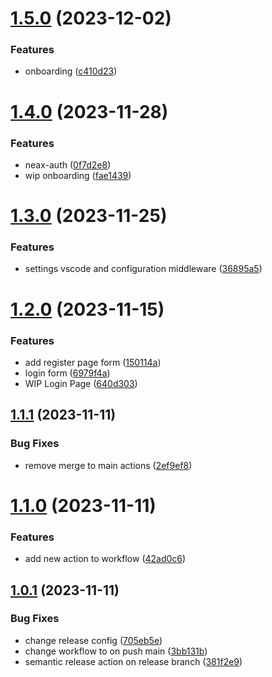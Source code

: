 # [1.5.0](https://github.com/Utalkto/kumbio-app-front-application-base/compare/v1.4.0...v1.5.0) (2023-12-02)


### Features

* onboarding ([c410d23](https://github.com/Utalkto/kumbio-app-front-application-base/commit/c410d23ae193db443377536427ab39a96dc72250))

# [1.4.0](https://github.com/Utalkto/kumbio-app-front-application-base/compare/v1.3.0...v1.4.0) (2023-11-28)


### Features

* neax-auth ([0f7d2e8](https://github.com/Utalkto/kumbio-app-front-application-base/commit/0f7d2e889360f4a303010383523a2ec16ffd3084))
* wip onboarding ([fae1439](https://github.com/Utalkto/kumbio-app-front-application-base/commit/fae14398785a424d6b35dbb90bf0fc7da18fc403))

# [1.3.0](https://github.com/Utalkto/kumbio-app-front-application-base/compare/v1.2.0...v1.3.0) (2023-11-25)


### Features

* settings vscode and configuration middleware ([36895a5](https://github.com/Utalkto/kumbio-app-front-application-base/commit/36895a55002e03b8d11da96075d35cd6b97acf07))

# [1.2.0](https://github.com/Utalkto/kumbio-app-front-application-base/compare/v1.1.1...v1.2.0) (2023-11-15)


### Features

* add register page form ([150114a](https://github.com/Utalkto/kumbio-app-front-application-base/commit/150114a934e0177f51834dc69bbd23ebf99285b6))
* login form ([6979f4a](https://github.com/Utalkto/kumbio-app-front-application-base/commit/6979f4a5ba03e1eb1165503d67e8f9fc8b245a37))
* WIP Login Page ([640d303](https://github.com/Utalkto/kumbio-app-front-application-base/commit/640d303c4d76166045a24e005a355632e35fde2d))

## [1.1.1](https://github.com/Utalkto/kumbio-app-front-application-base/compare/v1.1.0...v1.1.1) (2023-11-11)


### Bug Fixes

* remove merge to main actions ([2ef9ef8](https://github.com/Utalkto/kumbio-app-front-application-base/commit/2ef9ef8c9033113fd051bbbcdc00e1eb1d079cf9))

# [1.1.0](https://github.com/Utalkto/kumbio-app-front-application-base/compare/v1.0.1...v1.1.0) (2023-11-11)


### Features

* add new action to workflow ([42ad0c6](https://github.com/Utalkto/kumbio-app-front-application-base/commit/42ad0c6d2ec14d6013b47d75b8a7ac1c2b2e8b11))

## [1.0.1](https://github.com/Utalkto/kumbio-app-front-application-base/compare/v1.0.0...v1.0.1) (2023-11-11)


### Bug Fixes

* change release config ([705eb5e](https://github.com/Utalkto/kumbio-app-front-application-base/commit/705eb5edbde8c527fc3fc45b512a32cca569dc94))
* change workflow to on push main ([3bb131b](https://github.com/Utalkto/kumbio-app-front-application-base/commit/3bb131bd38ece4e40b06a9b24cd5cfec83740510))
* semantic release action on release branch ([381f2e9](https://github.com/Utalkto/kumbio-app-front-application-base/commit/381f2e9e8f0cefacb7e34997f517ba57698d9e4e))
